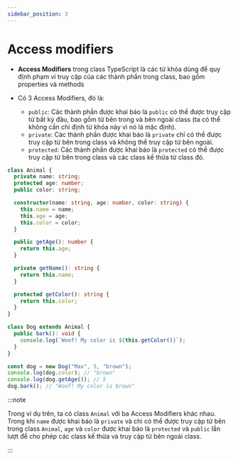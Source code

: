 ```yaml
---
sidebar_position: 3
---
```


# Access modifiers

- **Access Modifiers** trong class TypeScript là các từ khóa dùng để quy định phạm vi truy cập của các thành phần trong class, bao gồm properties và methods
- Có 3 Access Modifiers, đó là:

  - `public`: Các thành phần được khai báo là `public` có thể được truy cập từ bất kỳ đâu, bao gồm từ bên trong và bên ngoài class (ta có thể không cần chỉ định từ khóa này vì nó là mặc định).
  - `private`: Các thành phần được khai báo là `private` chỉ có thể được truy cập từ bên trong class và không thể truy cập từ bên ngoài.
  - `protected`: Các thành phần được khai báo là `protected` có thể được truy cập từ bên trong class và các class kế thừa từ class đó.

```ts
class Animal {
  private name: string;
  protected age: number;
  public color: string;

  constructor(name: string, age: number, color: string) {
    this.name = name;
    this.age = age;
    this.color = color;
  }

  public getAge(): number {
    return this.age;
  }

  private getName(): string {
    return this.name;
  }

  protected getColor(): string {
    return this.color;
  }
}

class Dog extends Animal {
  public bark(): void {
    console.log(`Woof! My color is ${this.getColor()}`);
  }
}

const dog = new Dog("Max", 5, "brown");
console.log(dog.color); // "brown"
console.log(dog.getAge()); // 5
dog.bark(); // "Woof! My color is brown"
```

:::note

Trong ví dụ trên, ta có class `Animal` với ba Access Modifiers khác nhau. Trong khi `name` được khai báo là `private` và chỉ có thể được truy cập từ bên trong class `Animal`, `age` và `color` được khai báo là `protected` và `public` lần lượt để cho phép các class kế thừa và truy cập từ bên ngoài class.

:::
